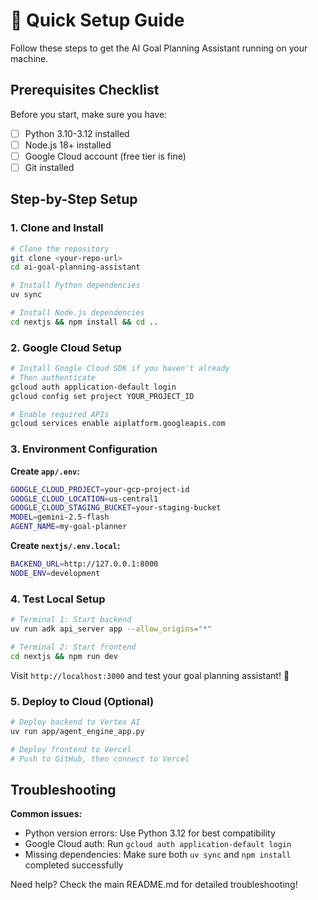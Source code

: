 # 🚀 Quick Setup Guide

Follow these steps to get the AI Goal Planning Assistant running on your machine.

## Prerequisites Checklist

Before you start, make sure you have:
- [ ] Python 3.10-3.12 installed
- [ ] Node.js 18+ installed
- [ ] Google Cloud account (free tier is fine)
- [ ] Git installed

## Step-by-Step Setup

### 1. Clone and Install
```bash
# Clone the repository
git clone <your-repo-url>
cd ai-goal-planning-assistant

# Install Python dependencies
uv sync

# Install Node.js dependencies
cd nextjs && npm install && cd ..
```

### 2. Google Cloud Setup
```bash
# Install Google Cloud SDK if you haven't already
# Then authenticate
gcloud auth application-default login
gcloud config set project YOUR_PROJECT_ID

# Enable required APIs
gcloud services enable aiplatform.googleapis.com
```

### 3. Environment Configuration

**Create `app/.env`:**
```bash
GOOGLE_CLOUD_PROJECT=your-gcp-project-id
GOOGLE_CLOUD_LOCATION=us-central1
GOOGLE_CLOUD_STAGING_BUCKET=your-staging-bucket
MODEL=gemini-2.5-flash
AGENT_NAME=my-goal-planner
```

**Create `nextjs/.env.local`:**
```bash
BACKEND_URL=http://127.0.0.1:8000
NODE_ENV=development
```

### 4. Test Local Setup
```bash
# Terminal 1: Start backend
uv run adk api_server app --allow_origins="*"

# Terminal 2: Start frontend
cd nextjs && npm run dev
```

Visit `http://localhost:3000` and test your goal planning assistant! 🎉

### 5. Deploy to Cloud (Optional)
```bash
# Deploy backend to Vertex AI
uv run app/agent_engine_app.py

# Deploy frontend to Vercel
# Push to GitHub, then connect to Vercel
```

## Troubleshooting

**Common issues:**
- Python version errors: Use Python 3.12 for best compatibility
- Google Cloud auth: Run `gcloud auth application-default login`
- Missing dependencies: Make sure both `uv sync` and `npm install` completed successfully

Need help? Check the main README.md for detailed troubleshooting!
